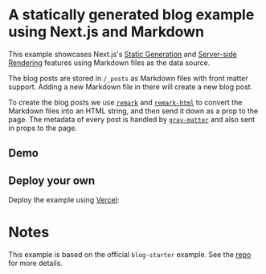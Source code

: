 # A statically generated blog example using Next.js and Markdown

This example showcases Next.js's [Static Generation](https://nextjs.org/docs/basic-features/data-fetching#getstaticprops-static-generation) and [Server-side Rendering](https://nextjs.org/docs/basic-features/data-fetching#getserversideprops-server-side-rendering) features using Markdown files as the data source.

The blog posts are stored in `/_posts` as Markdown files with front matter support. Adding a new Markdown file in there will create a new blog post.

To create the blog posts we use [`remark`](https://github.com/remarkjs/remark) and [`remark-html`](https://github.com/remarkjs/remark-html) to convert the Markdown files into an HTML string, and then send it down as a prop to the page. The metadata of every post is handled by [`gray-matter`](https://github.com/jonschlinkert/gray-matter) and also sent in props to the page.

## Demo

<!-- [https://next-blog-starter.vercel.app/](https://next-blog-starter.vercel.app/) -->

## Deploy your own

Deploy the example using [Vercel](https://vercel.com):

<!-- [![Deploy with Vercel](https://vercel.com/button)](https://vercel.com/new/git/external?repository-url=https://github.com/vercel/next.js/tree/canary/examples/blog-starter&project-name=blog-starter&repository-name=blog-starter) -->
# Notes

This example is based on the official `blog-starter` example. See the [repo](https://github.com/vercel/next.js/tree/canary/examples/blog-starter) for more details.
